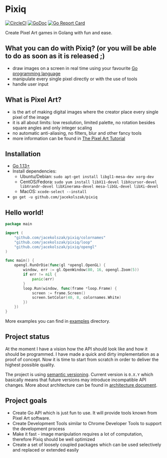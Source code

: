# Pixiq

[![CircleCI](https://circleci.com/gh/jacekolszak/pixiq.svg?style=svg)](https://circleci.com/gh/jacekolszak/pixiq)
[![GoDoc](https://godoc.org/github.com/jacekolszak/pixiq?status.svg)](http://godoc.org/github.com/jacekolszak/pixiq)
[![Go Report Card](https://goreportcard.com/badge/github.com/jacekolszak/pixiq)](https://goreportcard.com/report/github.com/jacekolszak/pixiq)

Create Pixel Art games in Golang with fun and ease.

## What you can do with Pixiq? (or you will be able to do as soon as it is released ;)

+ draw images on a screen in real time using your favourite [Go programming language](https://golang.org/)
+ manipulate every single pixel directly or with the use of tools
+ handle user input

## What is Pixel Art?

+ is the art of making digital images where the creator place every single pixel of the image
+ it is all about limits: low resolution, limited palette, no rotation besides square angles and only integer scaling
+ no automatic anti-aliasing, no filters, blur and other fancy tools
+ more information can be found in [The Pixel Art Tutorial](http://pixeljoint.com/forum/forum_posts.asp?TID=11299)

## Installation

+ [Go 1.13+](https://golang.org/dl/)
+ Install dependencies:
    + Ubuntu/Debian: `sudo apt-get install libgl1-mesa-dev xorg-dev`
    + CentOS/Fedora: `sudo yum install libX11-devel libXcursor-devel libXrandr-devel libXinerama-devel mesa-libGL-devel libXi-devel`
    + MacOS: `xcode-select --install`
+ `go get -u github.com/jacekolszak/pixiq`

## Hello world!

```go
package main

import (
	"github.com/jacekolszak/pixiq/colornames"
	"github.com/jacekolszak/pixiq/loop"
	"github.com/jacekolszak/pixiq/opengl"
)

func main() {
	opengl.RunOrDie(func(gl *opengl.OpenGL) {
		window, err := gl.OpenWindow(80, 16, opengl.Zoom(5))
		if err != nil {
			panic(err)
		}
		loop.Run(window, func(frame *loop.Frame) {
			screen := frame.Screen()
			screen.SetColor(40, 8, colornames.White)
		})
	})
}
```

More examples you can find in [examples](examples) directory.

## Project status

At the moment I have a vision how the API should look like and how it should be programmed.
I have made a quick and dirty implementation as a proof of concept. 
Now it is time to start from scratch in order to deliver the highest possible quality.

The project is using [semantic versioning](https://semver.org/). Current version 
is `0.X.Y` which basically means that future versions may introduce incompatible 
API changes. More about architecture can be found in [architecture document](docs/architecture.md).

## Project goals

+ Create Go API which is just fun to use. It will provide tools known from Pixel Art software.
+ Create Development Tools similar to Chrome Developer Tools to support the development process
+ Make it fast - image manipulation requires a lot of computation, therefore Pixiq should be well optimized
+ Create a set of loosely coupled packages which can be used selectively and replaced or extended easily
